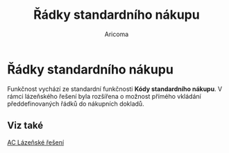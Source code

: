 ﻿---
    title: "Řádky standardního nákupu"
    author: Aricoma
    ms.date: 04/30/2018
    ms.topic: article
    ms.prod: dynamics-nav-2017
    ms.contentlocale: cs-cz
    ms.lasthandoff: 04/30/2018
---

# Řádky standardního nákupu

Funkčnost vychází ze standardní funkčnosti **Kódy standardního nákupu**. V rámci lázeňského řešení byla rozšířena o možnost přímého vkládání předdefinovaných řádků do nákupních dokladů.  

## <a name="see-also"></a>Viz také
[AC Lázeňské řešení](spa-solution.md)